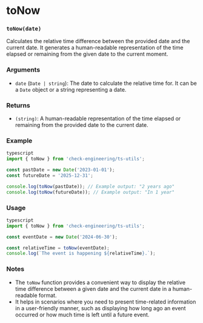 # toNow

### `toNow(date)`

Calculates the relative time difference between the provided date and the current date. It generates a human-readable representation of the time elapsed or remaining from the given date to the current moment.

### Arguments

* `date` (`Date | string`): The date to calculate the relative time for. It can be a `Date` object or a string representing a date.

### Returns

* `(string)`: A human-readable representation of the time elapsed or remaining from the provided date to the current date.

### Example

```typescript
typescript
import { toNow } from 'check-engineering/ts-utils';

const pastDate = new Date('2023-01-01');
const futureDate = '2025-12-31';

console.log(toNow(pastDate)); // Example output: "2 years ago"
console.log(toNow(futureDate)); // Example output: "In 1 year"
```

### Usage

```typescript
typescript
import { toNow } from 'check-engineering/ts-utils';

const eventDate = new Date('2024-06-30');

const relativeTime = toNow(eventDate);
console.log(`The event is happening ${relativeTime}.`);
```

### Notes

* The `toNow` function provides a convenient way to display the relative time difference between a given date and the current date in a human-readable format.
* It helps in scenarios where you need to present time-related information in a user-friendly manner, such as displaying how long ago an event occurred or how much time is left until a future event.
